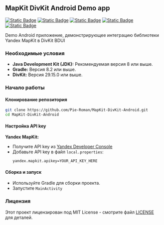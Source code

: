 ## MapKit DivKit Android Demo app

[![Static Badge](https://img.shields.io/badge/divkit-orange)](https://github.com/divkit/divkit) [![Static Badge](https://img.shields.io/badge/mapkit-red)](https://yandex.ru/maps-api) [![Static Badge](https://img.shields.io/badge/ktor-gray)](https://ktor.io) [![Static Badge](https://img.shields.io/badge/kodein-purple)](https://kodein.net/oss.html) [![Static Badge](https://img.shields.io/badge/glide-blue)](https://github.com/bumptech/glide)

Demo Android приложение, демонстрирующее интеграцию библиотеки Yandex MapKit в DivKit BDUI

### Необходимые условия

- **Java Development Kit (JDK):** Рекомендуемая версия 8 или выше.
- **Gradle:** Версия 8.2 или выше.
- **DivKit:** Версия 29.15.0 или выше.

### Начало работы

#### Клонирование репозитория

```sh
git clone https://github.com/Pie-Roman/MapKit-DivKit-Android.git
cd MapKit-DivKit-Android
```

#### Настройка API key

**Yandex MapKit:**
- Получите API key из [Yandex Developer Console](https://developer.tech.yandex.ru/services/)
- Добавьте API key в файл `local.properties`:
  ```properties
  yandex.mapkit.apikey=YOUR_API_KEY_HERE
  ```

#### Сборка и запуск

- Используйте Gradle для сборки проекта.
- Запустите `MainActivity`

### Лицензия

Этот проект лицензирован под MIT License - смотрите файл [LICENSE](LICENSE) для деталей.